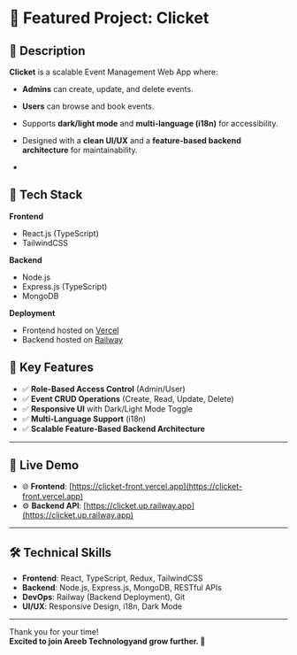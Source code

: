 # 🚀 Featured Project: Clicket

## 🔹 Description

**Clicket** is a scalable Event Management Web App where:

- **Admins** can create, update, and delete events.
- **Users** can browse and book events.
- Supports **dark/light mode** and **multi-language (i18n)** for accessibility.
- Designed with a **clean UI/UX** and a **feature-based backend architecture** for maintainability.

-

## 🔹 Tech Stack

**Frontend**  
- React.js (TypeScript)  
- TailwindCSS  

**Backend**  
- Node.js  
- Express.js (TypeScript)  
- MongoDB  

**Deployment**
- Frontend hosted on [Vercel](https://clicket-front.vercel.app)
- Backend hosted on [Railway](https://clicket.up.railway.app)  

## 🔹 Key Features

- ✅ **Role-Based Access Control** (Admin/User)  
- ✅ **Event CRUD Operations** (Create, Read, Update, Delete)  
- ✅ **Responsive UI** with Dark/Light Mode Toggle  
- ✅ **Multi-Language Support** (i18n)  
- ✅ **Scalable Feature-Based Backend Architecture**

---

## 🔹 Live Demo

- 🌐 **Frontend**: [https://clicket-front.vercel.app](https://clicket-front.vercel.app)
- ⚙️ **Backend API**: [https://clicket.up.railway.app](https://clicket.up.railway.app)

---

## 🛠 Technical Skills

- **Frontend**: React, TypeScript, Redux, TailwindCSS  
- **Backend**: Node.js, Express.js, MongoDB, RESTful APIs  
- **DevOps**: Railway (Backend Deployment), Git  
- **UI/UX**: Responsive Design, i18n, Dark Mode  



---

Thank you for your time!  
**Excited to join Areeb Technologyand grow further. 🚀**

